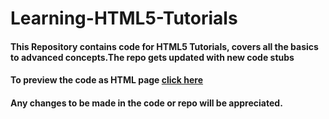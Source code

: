 # Learning-HTML5-Tutorials

#### This Repository contains code for HTML5 Tutorials, covers all the basics to advanced concepts.The repo gets updated with new code stubs

#### To preview the code as HTML page <a href="http://htmlpreview.github.io/?https://github.com/shalinc/Learning-HTML5-Tutorials/blob/master/index.html">click here</a> 

#### Any changes to be made in the code or repo will be appreciated.
